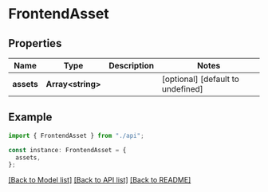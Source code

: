 # FrontendAsset

## Properties

| Name       | Type                    | Description | Notes                             |
| ---------- | ----------------------- | ----------- | --------------------------------- |
| **assets** | **Array&lt;string&gt;** |             | [optional] [default to undefined] |

## Example

```typescript
import { FrontendAsset } from "./api";

const instance: FrontendAsset = {
  assets,
};
```

[[Back to Model list]](../README.md#documentation-for-models) [[Back to API list]](../README.md#documentation-for-api-endpoints) [[Back to README]](../README.md)
